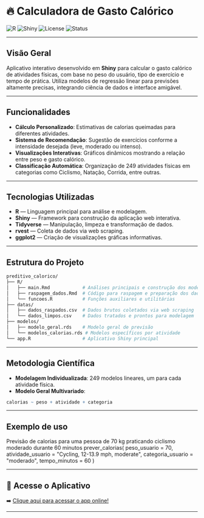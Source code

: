 # 🔥 Calculadora de Gasto Calórico

![R](https://img.shields.io/badge/R-276DC3?style=for-the-badge&logo=r&logoColor=white)
![Shiny](https://img.shields.io/badge/Shiny-3776AB?style=for-the-badge&logo=r&logoColor=white)
![License](https://img.shields.io/badge/license-MIT-green?style=for-the-badge)
![Status](https://img.shields.io/badge/status-Em%20Produção-blue?style=for-the-badge)

---

## Visão Geral

Aplicativo interativo desenvolvido em **Shiny** para calcular o gasto calórico de atividades físicas, com base no peso do usuário, tipo de exercício e tempo de prática. Utiliza modelos de regressão linear para previsões altamente precisas, integrando ciência de dados e interface amigável.

---

## Funcionalidades

- **Cálculo Personalizado**: Estimativas de calorias queimadas para diferentes atividades.
- **Sistema de Recomendação**: Sugestão de exercícios conforme a intensidade desejada (leve, moderado ou intenso).
- **Visualizações Interativas**: Gráficos dinâmicos mostrando a relação entre peso e gasto calórico.
- **Classificação Automática**: Organização de 249 atividades físicas em categorias como Ciclismo, Natação, Corrida, entre outras.

---

## Tecnologias Utilizadas

- **R** — Linguagem principal para análise e modelagem.
- **Shiny** — Framework para construção da aplicação web interativa.
- **Tidyverse** — Manipulação, limpeza e transformação de dados.
- **rvest** — Coleta de dados via web scraping.
- **ggplot2** — Criação de visualizações gráficas informativas.

---

## Estrutura do Projeto

```bash
preditivo_calorico/
├── R/
│   ├── main.Rmd            # Análises principais e construção dos modelos
│   ├── raspagem_dados.Rmd  # Código para raspagem e preparação dos dados
│   └── funcoes.R           # Funções auxiliares e utilitárias
├── datas/
│   ├── dados_raspados.csv  # Dados brutos coletados via web scraping
│   └── dados_limpos.csv    # Dados tratados e prontos para modelagem
├── modelos/
│   ├── modelo_geral.rds    # Modelo geral de previsão
│   └── modelos_calorias.rds # Modelos específicos por atividade
└── app.R                   # Aplicativo Shiny principal
```

---

## Metodologia Científica

- **Modelagem Individualizada**: 249 modelos lineares, um para cada atividade física.
- **Modelo Geral Multivariado**:

```r
calorias ~ peso + atividade + categoria
``` 
---

## Exemplo de uso

Previsão de calorias para uma pessoa de 70 kg praticando ciclismo moderado durante 60 minutos
prever_calorias(
  peso_usuario = 70,
  atividade_usuario = "Cycling, 12-13.9 mph, moderate",
  categoria_usuario = "moderado",
  tempo_minutos = 60
)

---

## 📲 Acesse o Aplicativo

➡️ [Clique aqui para acessar o app online!](https://kaud.shinyapps.io/preditivo_calorico/)

---
